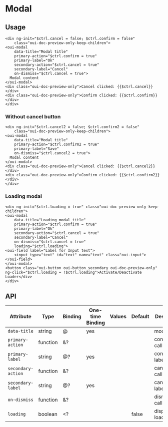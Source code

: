 # Modal

<component-status cx-design="complete" ux="complete"></component-status>

## Usage

```html:preview
<div ng-init="$ctrl.cancel = false; $ctrl.confirm = false"
    class="oui-doc-preview-only-keep-children">
<oui-modal
    data-title="Modal title"
    primary-action="$ctrl.confirm = true"
    primary-label="Ok"
    secondary-action="$ctrl.cancel = true"
    secondary-label="Cancel"
    on-dismiss="$ctrl.cancel = true">
  Modal content
</oui-modal>
<div class="oui-doc-preview-only">Cancel clicked: {{$ctrl.cancel}}</div>
<div class="oui-doc-preview-only">Confirm clicked: {{$ctrl.confirm}}</div>
</div>
```

### Without cancel button

```html:preview
<div ng-init="$ctrl.cancel2 = false; $ctrl.confirm2 = false"
    class="oui-doc-preview-only-keep-children">
<oui-modal
    data-title="Modal title"
    primary-action="$ctrl.confirm2 = true"
    primary-label="Save"
    on-dismiss="$ctrl.cancel2 = true">
  Modal content
</oui-modal>
<div class="oui-doc-preview-only">Cancel clicked: {{$ctrl.cancel2}}</div>
<div class="oui-doc-preview-only">Confirm clicked: {{$ctrl.confirm2}}</div>
</div>
```

### Loading modal

```html:preview
<div ng-init="$ctrl.loading = true" class="oui-doc-preview-only-keep-children">
<oui-modal
    data-title="Loading modal title"
    primary-action="$ctrl.confirm = true"
    primary-label="Ok"
    secondary-action="$ctrl.cancel = true"
    secondary-label="Cancel"
    on-dismiss="$ctrl.cancel = true"
    loading="$ctrl.loading">
<oui-field label="Label for Input text">
    <input type="text" id="text" name="text" class="oui-input">
</oui-field>
</oui-modal>
<button class="oui-button oui-button_secondary oui-doc-preview-only" ng-click="$ctrl.loading = !$ctrl.loading">Activate/Deactivate Loader</div>
</div>
```

## API

| Attribute           | Type     | Binding | One-time Binding | Values            | Default           | Description                                  |
| ----                | ----     | ----    | ----             | ----              | ----              | ----                                         |
| `data-title`        | string   | @       | yes              |                   |                   | modal title                                  |
| `primary-action`    | function | &?      |                  |                   |                   | confirmation callback                        |
| `primary-label`     | string   | @?      | yes              |                   |                   | confirmation label                           |
| `secondary-action`  | function | &?      |                  |                   |                   | cancellation callback                        |
| `secondary-label`   | string   | @?      | yes              |                   |                   | cancellation label                           |
| `on-dismiss`        | function | &?      |                  |                   |                   | dismiss callback                             |
| `loading`           | boolean  | <?      |                  |                   | false             | display loader flag                          |
